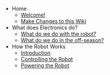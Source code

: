 - Home
    - [Welcome!](README.md)
    - [Make Changes to this Wiki](change.md)
- What does Electronics do?
    - [What do we do with the robot?](/about/robot.md)
    - [What do we do in the off-season?](/about/offseason.md)
-  How the Robot Works
    - [Introduction](/howrobotworks/introduction.md)
    - [Controlling the Robot](/howrobotworks/control.md)
    - [Powering the Robot](/howrobotworks/power.md)